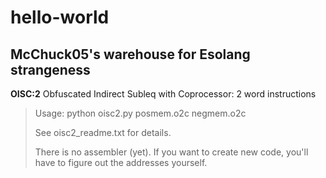 # hello-world
## McChuck05's warehouse for Esolang strangeness

**OISC:2**  Obfuscated Indirect Subleq with Coprocessor: 2 word instructions
>Usage:  python oisc2.py posmem.o2c negmem.o2c
>
>See oisc2_readme.txt for details.
>
>There is no assembler (yet).  If you want to create new code, you'll have to figure out the addresses yourself.
